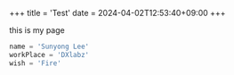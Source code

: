 +++
title = 'Test'
date = 2024-04-02T12:53:40+09:00
+++

this is my page

```python
name = 'Sunyong Lee'
workPlace = 'DXlabz'
wish = 'Fire'
```